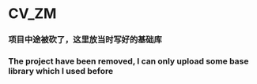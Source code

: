 # CV_ZM

### 项目中途被砍了，这里放当时写好的基础库
### The project have been removed, I can only upload some base library which I used before
